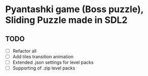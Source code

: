 # Pyantashki game (Boss puzzle), Sliding Puzzle made in SDL2

## TODO
- [ ]  Refactor all
- [ ]  Add tiles transition animation
- [ ]  Extended .json settings for level packs
- [ ]  Supporting of .zip level packs
